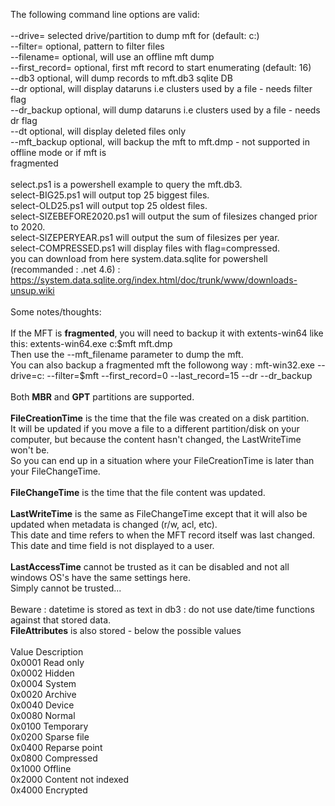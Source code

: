 The following command line options are valid:<br>
<br>
--drive=<string>        selected drive/partition to dump mft for (default: c:)<br>
--filter=<string>       optional, pattern to filter files<br>
--filename=<string>     optional, will use an offline mft dump<br>
--first_record=<int>    optional, first mft record to start enumerating (default: 16)<br>
--db3                   optional, will dump records to mft.db3 sqlite DB<br>
--dr                    optional, will display dataruns i.e clusters used by a file - needs filter flag<br>
--dr_backup             optional, will dump dataruns i.e clusters used by a file - needs dr flag<br>
--dt                    optional, will display deleted files only<br>
--mft_backup            optional, will backup the mft to mft.dmp - not supported in offline mode or if mft is<br>
                        fragmented<br>
<br>
select.ps1 is a powershell example to query the mft.db3.<br>
select-BIG25.ps1 will output top 25 biggest files.<br>
select-OLD25.ps1 will output top 25 oldest files.<br>
select-SIZEBEFORE2020.ps1 will output the sum of filesizes changed prior to 2020.<br>
select-SIZEPERYEAR.ps1 will output the sum of filesizes per year.<br>
select-COMPRESSED.ps1 will display files with flag=compressed.<br>
you can download from here system.data.sqlite for powershell (recommanded : .net 4.6) : https://system.data.sqlite.org/index.html/doc/trunk/www/downloads-unsup.wiki<br>
<br>
Some notes/thoughts:<br>
<br>
If the MFT is <b>fragmented</b>, you will need to backup it with extents-win64 like this: extents-win64.exe c:\$mft mft.dmp<br>
Then use the --mft_filename parameter to dump the mft.<br>
You can also backup a fragmented mft the followong way : mft-win32.exe --drive=c: --filter=$mft --first_record=0 --last_record=15 --dr --dr_backup<br>
<br>
Both <b>MBR</b> and <b>GPT</b> partitions are supported.<br>
<br>
<b>FileCreationTime</b> is the time that the file was created on a disk partition.<br>
It will be updated if you move a file to a different partition/disk on your computer, but because the content hasn't changed, the LastWriteTime won't be.<br>
So you can end up in a situation where your FileCreationTime is later than your FileChangeTime.<br>
<br>
<b>FileChangeTime</b> is the time that the file content was updated.<br>
<br>
<b>LastWriteTime</b> is the same as FileChangeTime except that it will also be updated when metadata is changed (r/w, acl, etc). <br>
This date and time refers to when the MFT record itself was last changed. This date and time field is not displayed to a user.<br>
<br>
<b>LastAccessTime</b> cannot be trusted as it can be disabled and not all windows OS's have the same settings here.<br>
Simply cannot be trusted...<br>
<br>
Beware : datetime is stored as text in db3 : do not use date/time functions against that stored data.
<br>
<b>FileAttributes</b> is also stored - below the possible values<br>
<br>
Value	Description<br>
0x0001	Read only<br>
0x0002	Hidden<br>
0x0004	System<br>
0x0020	Archive<br>
0x0040	Device<br>
0x0080	Normal<br>
0x0100	Temporary<br>
0x0200	Sparse file<br>
0x0400	Reparse point<br>
0x0800	Compressed<br>
0x1000	Offline<br>
0x2000	Content not indexed<br>
0x4000	Encrypted<br>
<br>
